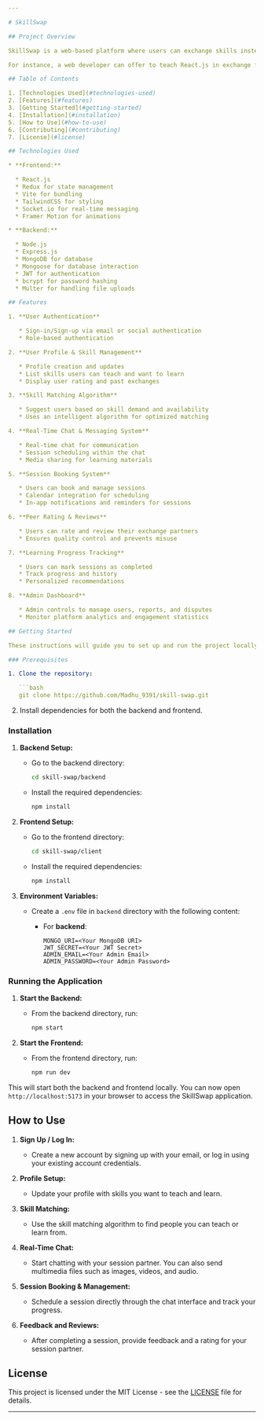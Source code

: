 ```yaml
---

# SkillSwap

## Project Overview

SkillSwap is a web-based platform where users can exchange skills instead of money. Users can list the skills they offer and the skills they want to learn, and the platform will recommend them suitable partners. This system creates a collaborative and cost-effective learning environment.

For instance, a web developer can offer to teach React.js in exchange for learning video editing from another user. The platform provides structured, yet flexible skill exchanges based on users' interests and availability.

## Table of Contents

1. [Technologies Used](#technologies-used)
2. [Features](#features)
3. [Getting Started](#getting-started)
4. [Installation](#installation)
5. [How to Use](#how-to-use)
6. [Contributing](#contributing)
7. [License](#license)

## Technologies Used

* **Frontend:**

  * React.js
  * Redux for state management
  * Vite for bundling
  * TailwindCSS for styling
  * Socket.io for real-time messaging
  * Framer Motion for animations

* **Backend:**

  * Node.js
  * Express.js
  * MongoDB for database
  * Mongoose for database interaction
  * JWT for authentication
  * bcrypt for password hashing
  * Multer for handling file uploads

## Features

1. **User Authentication**

   * Sign-in/Sign-up via email or social authentication
   * Role-based authentication

2. **User Profile & Skill Management**

   * Profile creation and updates
   * List skills users can teach and want to learn
   * Display user rating and past exchanges

3. **Skill Matching Algorithm**

   * Suggest users based on skill demand and availability
   * Uses an intelligent algorithm for optimized matching

4. **Real-Time Chat & Messaging System**

   * Real-time chat for communication
   * Session scheduling within the chat
   * Media sharing for learning materials

5. **Session Booking System**

   * Users can book and manage sessions
   * Calendar integration for scheduling
   * In-app notifications and reminders for sessions

6. **Peer Rating & Reviews**

   * Users can rate and review their exchange partners
   * Ensures quality control and prevents misuse

7. **Learning Progress Tracking**

   * Users can mark sessions as completed
   * Track progress and history
   * Personalized recommendations

8. **Admin Dashboard**

   * Admin controls to manage users, reports, and disputes
   * Monitor platform analytics and engagement statistics

## Getting Started

These instructions will guide you to set up and run the project locally. Make sure you have [Node.js](https://nodejs.org/) and [MongoDB](https://www.mongodb.com/) installed on your machine. You will also need a code editor like [VS Code](https://code.visualstudio.com/).

### Prerequisites

1. Clone the repository:

   ```bash
   git clone https://github.com/Madhu_9391/skill-swap.git
   ```

2. Install dependencies for both the backend and frontend.

### Installation

1. **Backend Setup:**

   * Go to the backend directory:

     ```bash
     cd skill-swap/backend
     ```
   * Install the required dependencies:

     ```bash
     npm install
     ```

2. **Frontend Setup:**

   * Go to the frontend directory:

     ```bash
     cd skill-swap/client
     ```
   * Install the required dependencies:

     ```bash
     npm install
     ```

3. **Environment Variables:**

   * Create a `.env` file in `backend` directory with the following content:

     * For **backend**:

       ```
       MONGO_URI=<Your MongoDB URI>
       JWT_SECRET=<Your JWT Secret>
       ADMIN_EMAIL=<Your Admin Email>
       ADMIN_PASSWORD=<Your Admin Password>
       ```

### Running the Application

1. **Start the Backend:**

   * From the backend directory, run:

     ```bash
     npm start
     ```

2. **Start the Frontend:**

   * From the frontend directory, run:

     ```bash
     npm run dev
     ```

This will start both the backend and frontend locally. You can now open `http://localhost:5173` in your browser to access the SkillSwap application.

## How to Use

1. **Sign Up / Log In:**

   * Create a new account by signing up with your email, or log in using your existing account credentials.

2. **Profile Setup:**

   * Update your profile with skills you want to teach and learn.

3. **Skill Matching:**

   * Use the skill matching algorithm to find people you can teach or learn from.

4. **Real-Time Chat:**

   * Start chatting with your session partner. You can also send multimedia files such as images, videos, and audio.

5. **Session Booking & Management:**

   * Schedule a session directly through the chat interface and track your progress.

6. **Feedback and Reviews:**

   * After completing a session, provide feedback and a rating for your session partner.

## License

This project is licensed under the MIT License - see the [LICENSE](LICENSE) file for details.

---
```

